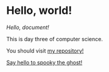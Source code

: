 <h1 id="blue">Hello, world!</h1>
<!DOCTYPE html>
<html>
<p id="red"><em>Hello, document!</em></p>

<p> This is day three of computer science. </p>

<p> You should visit 
<a href="https://github.com/mz472619/spook">
my repository!

<head>
    <link rel="stylesheet" href="styles.css">
    </head>
    <body>
        <p id="stylish">Say hello to spooky the ghost!</p>


<div id="base">
  <div id="background">
    <div id="spookster">
      <div id="peepers"></div>
      <!-- Short for booplesnoot -->
      <div id="snoot"></div>
      <div id="left-waggler"></div>
      <div id="right-waggler"></div>
    </div>
    <div id="feets">
      <div id="feet"></div>
      <div id="feet"></div>
      <div id="feet"></div>
      <div id="feet"></div>
    </div>
  </div>
</div>
</html>